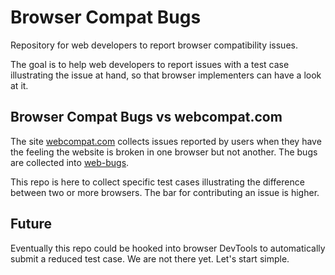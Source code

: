 # Browser Compat Bugs

Repository for web developers to report browser compatibility issues.

The goal is to help web developers to report issues with a test case illustrating the issue at hand, so that browser implementers can have a look at it.

## Browser Compat Bugs vs webcompat.com

The site [webcompat.com](https://webcompat.com/) collects issues reported by users when they have the feeling the website is broken in one browser but not another. The bugs are collected into [web-bugs](https://github.com/webcompat/web-bugs/issues). 

This repo is here to collect specific test cases illustrating the difference between two or more browsers. The bar for contributing an issue is higher.

## Future

Eventually this repo could be hooked into browser DevTools to automatically submit a reduced test case. We are not there yet. Let's start simple.
